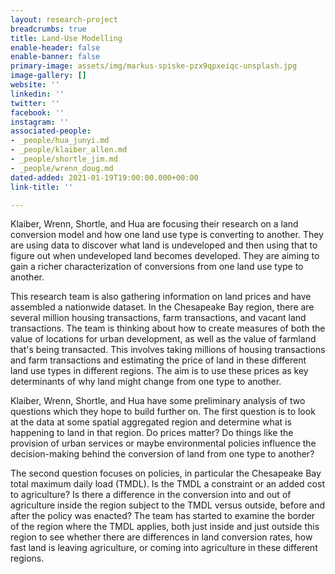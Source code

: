 ```yaml
---
layout: research-project
breadcrumbs: true
title: Land-Use Modelling
enable-header: false
enable-banner: false
primary-image: assets/img/markus-spiske-pzx9qpxeiqc-unsplash.jpg
image-gallery: []
website: ''
linkedin: ''
twitter: ''
facebook: ''
instagram: ''
associated-people:
- _people/hua_junyi.md
- _people/klaiber_allen.md
- _people/shortle_jim.md
- _people/wrenn_doug.md
dated-added: 2021-01-19T19:00:00.000+00:00
link-title: ''

---
```

Klaiber, Wrenn, Shortle, and Hua are focusing their research on a land conversion model and how one land use type is converting to another. They are using data to discover what land is undeveloped and then using that to figure out when undeveloped land becomes developed. They are aiming to gain a richer characterization of conversions from one land use type to another.

This research team is also gathering information on land prices and have assembled a nationwide dataset. In the Chesapeake Bay region, there are several million housing transactions, farm transactions, and vacant land transactions. The team is thinking about how to create measures of both the value of locations for urban development, as well as the value of farmland that's being transacted. This involves taking millions of housing transactions and farm transactions and estimating the price of land in these different land use types in different regions. The aim is to use these prices as key determinants of why land might change from one type to another.

Klaiber, Wrenn, Shortle, and Hua have some preliminary analysis of two questions which they hope to build further on. The first question is to look at the data at some spatial aggregated region and determine what is happening to land in that region. Do prices matter? Do things like the provision of urban services or maybe environmental policies influence the decision-making behind the conversion of land from one type to another?

The second question focuses on policies, in particular the Chesapeake Bay total maximum daily load (TMDL). Is the TMDL a constraint or an added cost to agriculture? Is there a difference in the conversion into and out of agriculture inside the region subject to the TMDL versus outside, before and after the policy was enacted? The team has started to examine the border of the region where the TMDL applies, both just inside and just outside this region to see whether there are differences in land conversion rates, how fast land is leaving agriculture, or coming into agriculture in these different regions.